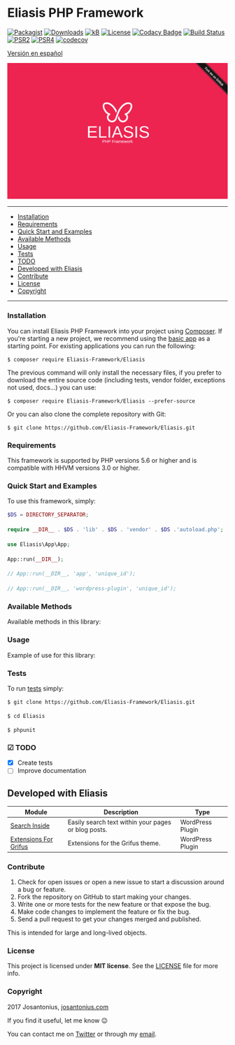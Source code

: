 # Eliasis PHP Framework

[![Packagist](https://img.shields.io/packagist/v/Eliasis-Framework/Eliasis.svg)](https://packagist.org/packages/eliasis-framework/eliasis) [![Downloads](https://img.shields.io/packagist/dt/Eliasis-Framework/Eliasis.svg)](https://github.com/Eliasis-Framework/Eliasis) [![kB](https://img.shields.io/badge/kB-~24.3kB-009688.svg)](https://github.com/Eliasis-Framework/Eliasis) [![License](https://img.shields.io/packagist/l/Eliasis-Framework/Eliasis.svg)](https://github.com/Eliasis-Framework/Eliasis/blob/master/LICENSE) [![Codacy Badge](https://api.codacy.com/project/badge/Grade/4f65d7ad0ee14b53a8c30c70911903de)](https://www.codacy.com/app/Josantonius/Eliasis?utm_source=github.com&amp;utm_medium=referral&amp;utm_content=Eliasis-Framework/Eliasis&amp;utm_campaign=Badge_Grade) [![Build Status](https://travis-ci.org/Eliasis-Framework/Eliasis.svg?branch=master)](https://travis-ci.org/Eliasis-Framework/Eliasis) [![PSR2](https://img.shields.io/badge/PSR-2-1abc9c.svg)](http://www.php-fig.org/psr/psr-2/) [![PSR4](https://img.shields.io/badge/PSR-4-9b59b6.svg)](http://www.php-fig.org/psr/psr-4/) [![codecov](https://codecov.io/gh/Eliasis-Framework/Eliasis/branch/master/graph/badge.svg)](https://codecov.io/gh/Eliasis-Framework/Eliasis)

[Versión en español](README-ES.md)

![image](resources/eliasis-php-framework.png)

---

- [Installation](#installation)
- [Requirements](#requirements)
- [Quick Start and Examples](#quick-start-and-examples)
- [Available Methods](#available-methods)
- [Usage](#usage)
- [Tests](#tests)
- [TODO](#-todo)
- [Developed with Eliasis](#developed-with-eliasis)
- [Contribute](#contribute)
- [License](#license)
- [Copyright](#copyright)

---

### Installation

You can install Eliasis PHP Framework into your project using [Composer](http://getcomposer.org/download/). If you're starting a new project, we
recommend using the [basic app](https://github.com/eliasis-framework/app) as
a starting point. For existing applications you can run the following:

    $ composer require Eliasis-Framework/Eliasis

The previous command will only install the necessary files, if you prefer to download the entire source code (including tests, vendor folder, exceptions not used, docs...) you can use:

    $ composer require Eliasis-Framework/Eliasis --prefer-source

Or you can also clone the complete repository with Git:

	$ git clone https://github.com/Eliasis-Framework/Eliasis.git

### Requirements

This framework is supported by PHP versions 5.6 or higher and is compatible with HHVM versions 3.0 or higher.

### Quick Start and Examples

To use this framework, simply:

```php
$DS = DIRECTORY_SEPARATOR;

require __DIR__ . $DS . 'lib' . $DS . 'vendor' . $DS .'autoload.php';

use Eliasis\App\App;

App::run(__DIR__);

// App::run(__DIR__, 'app', 'unique_id');

// App::run(__DIR__, 'wordpress-plugin', 'unique_id');
```

### Available Methods

Available methods in this library:

### Usage

Example of use for this library:

### Tests 

To run [tests](tests/DataType/Test) simply:

    $ git clone https://github.com/Eliasis-Framework/Eliasis.git
    
    $ cd Eliasis

    $ phpunit

### ☑ TODO

- [x] Create tests
- [ ] Improve documentation

## Developed with Eliasis

| Module | Description | Type
| --- | --- | --- |
| [Search Inside](https://github.com/Josantonius/Search-Inside.git) | Easily search text within your pages or blog posts. | WordPress Plugin
| [Extensions For Grifus](https://github.com/Josantonius/Extensions-For-Grifus.git) | Extensions for the Grifus theme. | WordPress Plugin

### Contribute

1. Check for open issues or open a new issue to start a discussion around a bug or feature.
1. Fork the repository on GitHub to start making your changes.
1. Write one or more tests for the new feature or that expose the bug.
1. Make code changes to implement the feature or fix the bug.
1. Send a pull request to get your changes merged and published.

This is intended for large and long-lived objects.

### License

This project is licensed under **MIT license**. See the [LICENSE](LICENSE) file for more info.

### Copyright

2017 Josantonius, [josantonius.com](https://josantonius.com/)

If you find it useful, let me know :wink:

You can contact me on [Twitter](https://twitter.com/Josantonius) or through my [email](mailto:hello@josantonius.com).
